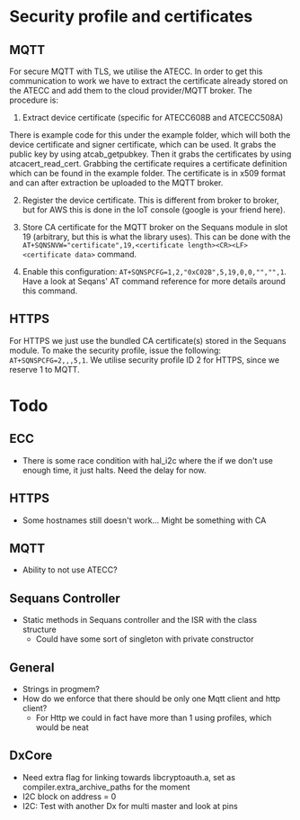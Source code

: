 # Security profile and certificates

## MQTT 

For secure MQTT with TLS, we utilise the ATECC. In order to get this communication to work we have to extract the certificate already stored on the ATECC and add them to the cloud provider/MQTT broker. The procedure is:

1. Extract device certificate (specific for ATECC608B and ATCECC508A)

There is example code for this under the example folder, which will both the device certificate and signer certificate, which can be used. It grabs the public key by using atcab_getpubkey. Then it grabs the certificates by using atcacert_read_cert. Grabbing the certificate requires a certificate definition which can be found in the example folder. The certificate is in x509 format and can after extraction be uploaded to the MQTT broker. 

2. Register the device certificate. This is different from broker to broker, but for AWS this is done in the IoT console (google is your friend here). 

3. Store CA certificate for the MQTT broker on the Sequans module in slot 19 (arbitrary, but this is what the library uses). This can be done with the `AT+SQNSNVW="certificate",19,<certificate length><CR><LF><certificate data>` command.

4. Enable this configuration: `AT+SQNSPCFG=1,2,"0xC02B",5,19,0,0,"","",1`. Have a look at Seqans' AT command reference for more details around this command. 


## HTTPS 

For HTTPS we just use the bundled CA certificate(s) stored in the Sequans module. To make the security profile, issue the following: `AT+SQNSPCFG=2,,,5,1`. We utilise security profile ID 2 for HTTPS, since we reserve 1 to MQTT.

# Todo

## ECC
- There is some race condition with hal_i2c where the if we don't use enough 
  time, it just halts. Need the delay for now.


## HTTPS
- Some hostnames still doesn't work... Might be something with CA


## MQTT
- Ability to not use ATECC?


## Sequans Controller
- Static methods in Sequans controller and the ISR with the class structure
    - Could have some sort of singleton with private constructor


## General
- Strings in progmem?
- How do we enforce that there should be only one Mqtt client and http client?
    - For Http we could in fact have more than 1 using profiles, which would be 
      neat


## DxCore 
- Need extra flag for linking towards libcryptoauth.a, set as 
  compiler.extra_archive_paths for the moment
- I2C block on address = 0
- I2C: Test with another Dx for multi master and look at pins
